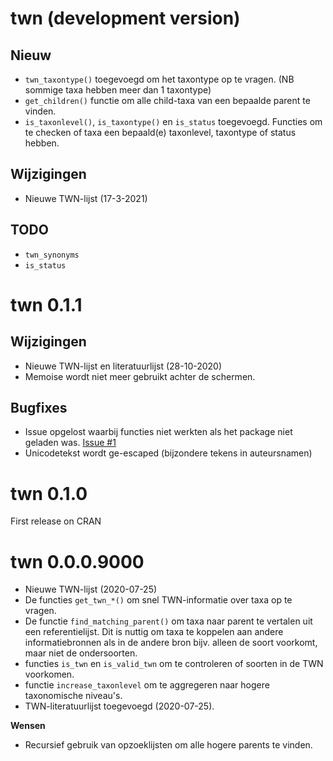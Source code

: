 # twn (development version)

## Nieuw

- `twn_taxontype()` toegevoegd om het taxontype op te vragen. (NB sommige taxa hebben meer dan 1 taxontype)
- `get_children()` functie om alle child-taxa van een bepaalde parent te vinden.
- `is_taxonlevel()`, `is_taxontype()` en `is_status` toegevoegd. Functies om te checken of taxa een bepaald(e) taxonlevel, taxontype of status hebben.

## Wijzigingen

- Nieuwe TWN-lijst (17-3-2021)

## TODO

- `twn_synonyms`
- `is_status`

# twn 0.1.1


## Wijzigingen

- Nieuwe TWN-lijst en literatuurlijst (28-10-2020)
- Memoise wordt niet meer gebruikt achter de schermen.

## Bugfixes

- Issue opgelost waarbij functies niet werkten als het package niet geladen was. [Issue #1](https://github.com/RedTent/twn/issues/1#issue-682498150)
- Unicodetekst wordt ge-escaped (bijzondere tekens in auteursnamen)

# twn 0.1.0

First release on CRAN

# twn 0.0.0.9000

- Nieuwe TWN-lijst (2020-07-25)
- De functies `get_twn_*()` om snel TWN-informatie over taxa op te vragen.
- De functie `find_matching_parent()` om taxa naar parent te vertalen uit een referentielijst. Dit is nuttig om taxa te koppelen aan andere informatiebronnen als in de andere bron bijv. alleen de soort voorkomt, maar niet de ondersoorten.
- functies `is_twn` en `is_valid_twn` om te controleren of soorten in de TWN voorkomen.
- functie `increase_taxonlevel` om te aggregeren naar hogere taxonomische niveau's.
- TWN-literatuurlijst toegevoegd (2020-07-25).

**Wensen**

- Recursief gebruik van opzoeklijsten om alle hogere parents te vinden.




